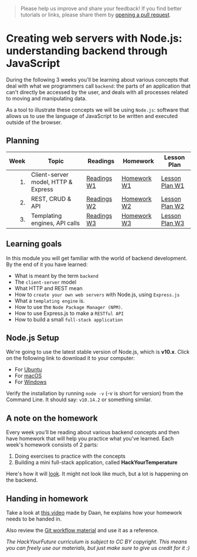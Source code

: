 > Please help us improve and share your feedback! If you find better tutorials
> or links, please share them by [opening a pull request](https://github.com/HackYourFuture/Node.js/pulls).

# Creating web servers with Node.js: understanding backend through JavaScript

During the following 3 weeks you'll be learning about various concepts that deal with what we programmers call `backend`: the parts of an application that can't directly be accessed by the user, and deals with all processes related to moving and manipulating data.

As a tool to illustrate these concepts we will be using `Node.js`: software that allows us to use the language of JavaScript to be written and executed outside of the browser.

## Planning

| Week | Topic                               | Readings                       | Homework                                | Lesson Plan                               |
| ---: | ----------------------------------- | ------------------------------ | --------------------------------------- | ----------------------------------------- |
|   1. | Client-server model, HTTP & Express | [Readings W1](week1/README.md) | [Homework W1](week1/homework/README.md) | [Lesson Plan W1](week1/lecture/README.md) |
|   2. | REST, CRUD & API                    | [Readings W2](week2/README.md) | [Homework W2](week2/homework/README.md) | [Lesson Plan W2](week2/lecture/README.md) |
|   3. | Templating engines, API calls       | [Readings W3](week3/README.md) | [Homework W3](week3/homework/README.md) | [Lesson Plan W3](week3/lecture/README.md) |

## Learning goals

In this module you will get familiar with the world of backend development. By the end of it you have learned:

- What is meant by the term `backend`
- The `client-server` model
- What HTTP and REST mean
- How to `create your own web servers` with Node.js, using `Express.js`
- What a `templating engine` is.
- How to use the `Node Package Manager (NPM)`.
- How to use Express.js to make a `RESTful API`
- How to build a small `full-stack application`

## Node.js Setup

We're going to use the latest stable version of Node.js, which is **v10.x**. Click on the following link to download it to your computer:

- For [Ubuntu](https://github.com/nodesource/distributions#debinstall)
- For [macOS](https://nodejs.org/en/download/)
- For [Windows](https://nodejs.org/en/download/)

Verify the installation by running `node -v` (-v is short for version) from the Command Line. It should say: `v10.14.2` or something similar.

## A note on the homework

Every week you'll be reading about various backend concepts and then have homework that will help you practice what you've learned. Each week's homework consists of 2 parts:

1. Doing exercises to practice with the concepts
2. Building a mini full-stack application, called **HackYourTemperature**

Here's how it will [look](https://quiet-sea-26203.herokuapp.com/). It might not look like much, but a lot is happening on the backend.

## Handing in homework

Take a look at [this video](https://www.youtube.com/watch?v=-o0yomUVVpU)
made by Daan, he explains how your homework needs to be handed in.

Also review the [Git workflow material](https://github.com/HackYourFuture/Git/blob/master/Lecture-3.md)
and use it as a reference.

_The HackYourFuture curriculum is subject to CC BY copyright. This means you can freely use our materials, but just make sure to give us credit for it :)_
